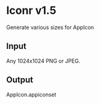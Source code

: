 # Iconr v1.5
Generate various sizes for AppIcon

## Input
Any 1024x1024 PNG or JPEG.

## Output
AppIcon.appiconset